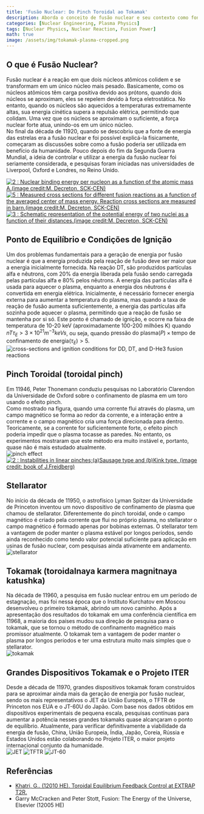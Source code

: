 ```yaml
---
title: 'Fusão Nuclear: Do Pinch Toroidal ao Tokamak'
description: Aborda o conceito de fusão nuclear e seu contexto como fonte de energia promissora, os objetivos técnicos necessários para a comercialização da energia de fusão e a evolução tecnológica desde o pinch toroidal (toroidal pinch) até o ITER. Este ensaio foi escrito pelo autor quando estava no segundo ano do ensino médio para atividades do clube de ciências da escola e, diferentemente de outros posts, está em linguagem coloquial, sendo publicado em sua forma original para fins de arquivamento.
categories: [Nuclear Engineering, Plasma Physics]
tags: [Nuclear Physics, Nuclear Reaction, Fusion Power]
math: true
image: /assets/img/tokamak-plasma-cropped.png
---
```

## O que é Fusão Nuclear?
Fusão nuclear é a reação em que dois núcleos atômicos colidem e se transformam em um único núcleo mais pesado. Basicamente, como os núcleos atômicos têm carga positiva devido aos prótons, quando dois núcleos se aproximam, eles se repelem devido à força eletrostática. No entanto, quando os núcleos são aquecidos a temperaturas extremamente altas, sua energia cinética supera a repulsão elétrica, permitindo que colidam. Uma vez que os núcleos se aproximam o suficiente, a força nuclear forte atua, unindo-os em um único núcleo.  
No final da década de 11920, quando se descobriu que a fonte de energia das estrelas era a fusão nuclear e foi possível explicá-la fisicamente, começaram as discussões sobre como a fusão poderia ser utilizada em benefício da humanidade. Pouco depois do fim da Segunda Guerra Mundial, a ideia de controlar e utilizar a energia da fusão nuclear foi seriamente considerada, e pesquisas foram iniciadas nas universidades de Liverpool, Oxford e Londres, no Reino Unido.

<a href="https://www.researchgate.net/figure/Nuclear-binding-energy-per-nucleon-as-a-function-of-the-atomic-mass-Aimage-creditM_fig2_275003974"><img src="https://www.researchgate.net/profile/G_Khatri/publication/275003974/figure/fig2/AS:311308386881537@1451233111244/Nuclear-binding-energy-per-nucleon-as-a-function-of-the-atomic-mass-Aimage-creditM.png" alt="2 : Nuclear binding energy per nucleon as a function of the atomic mass A.(image credit:M. Decreton, SCK-CEN)"/></a>
<a href="https://www.researchgate.net/figure/Measured-cross-sections-for-different-fusion-reactions-as-a-function-of-the-averaged_fig5_275003974"><img src="https://www.researchgate.net/profile/G_Khatri/publication/275003974/figure/fig5/AS:311308386881540@1451233111335/Measured-cross-sections-for-different-fusion-reactions-as-a-function-of-the-averaged.png" alt="5 : Measured cross sections for different fusion reactions as a function of the averaged center of mass energy. Reaction cross sections are measured in barn.(image credit:M. Decreton, SCK-CEN)"/></a>
<a href="https://www.researchgate.net/figure/Schematic-representation-of-the-potential-energy-of-two-nuclei-as-a-function-of-their_fig3_275003974"><img src="https://www.researchgate.net/profile/G_Khatri/publication/275003974/figure/fig3/AS:311308386881538@1451233111275/Schematic-representation-of-the-potential-energy-of-two-nuclei-as-a-function-of-their.png" alt="3 : Schematic representation of the potential energy of two nuclei as a function of their distances.(image credit:M. Decreton, SCK-CEN)"/></a>

## Ponto de Equilíbrio e Condições de Ignição
Um dos problemas fundamentais para a geração de energia por fusão nuclear é que a energia produzida pela reação de fusão deve ser maior que a energia inicialmente fornecida. Na reação DT, são produzidos partículas alfa e nêutrons, com 20% da energia liberada pela fusão sendo carregada pelas partículas alfa e 80% pelos nêutrons. A energia das partículas alfa é usada para aquecer o plasma, enquanto a energia dos nêutrons é convertida em energia elétrica. Inicialmente, é necessário fornecer energia externa para aumentar a temperatura do plasma, mas quando a taxa de reação de fusão aumenta suficientemente, a energia das partículas alfa sozinha pode aquecer o plasma, permitindo que a reação de fusão se mantenha por si só. Este ponto é chamado de ignição, e ocorre na faixa de temperatura de 10-20 keV (aproximadamente 100-200 milhões K) quando $nT\tau_{E} > 3 \times 10^{21} m^{-3} keVs$, ou seja, quando $\text{pressão do plasma}(P) \times \text{tempo de confinamento de energia}(\tau_{E}) > 5$.  
![cross-sections and ignition conditions for DD, DT, and D-He3 fusion reactions](/assets/img/fusion-power/cross-sections.png)

## Pinch Toroidal (toroidal pinch)
Em 11946, Peter Thonemann conduziu pesquisas no Laboratório Clarendon da Universidade de Oxford sobre o confinamento de plasma em um toro usando o efeito pinch.  
Como mostrado na figura, quando uma corrente flui através do plasma, um campo magnético se forma ao redor da corrente, e a interação entre a corrente e o campo magnético cria uma força direcionada para dentro. Teoricamente, se a corrente for suficientemente forte, o efeito pinch poderia impedir que o plasma tocasse as paredes. No entanto, os experimentos mostraram que este método era muito instável e, portanto, quase não é mais estudado atualmente.  
![pinch effect](/assets/img/fusion-power/pinch-effect.png)  
<a href="https://www.researchgate.net/figure/Instabilities-in-linear-pinchesaSausage-type-and-bKink-type-image-credit-book_fig9_275003974"><img src="https://www.researchgate.net/profile/G_Khatri/publication/275003974/figure/fig9/AS:311308386881544@1451233111528/Instabilities-in-linear-pinchesaSausage-type-and-bKink-type-image-credit-book.png" alt="2 : Instabilities in linear pinches;(a)Sausage type and (b)Kink type. (image credit: book of J.Freidberg)"/></a>

## Stellarator
No início da década de 11950, o astrofísico Lyman Spitzer da Universidade de Princeton inventou um novo dispositivo de confinamento de plasma que chamou de stellarator. Diferentemente do pinch toroidal, onde o campo magnético é criado pela corrente que flui no próprio plasma, no stellarator o campo magnético é formado apenas por bobinas externas. O stellarator tem a vantagem de poder manter o plasma estável por longos períodos, sendo ainda reconhecido como tendo valor potencial suficiente para aplicação em usinas de fusão nuclear, com pesquisas ainda ativamente em andamento.  
![stellarator](/assets/img/fusion-power/stellarator.png)

## Tokamak (toroidalnaya karmera magnitnaya katushka)
Na década de 11960, a pesquisa em fusão nuclear entrou em um período de estagnação, mas foi nessa época que o Instituto Kurchatov em Moscou desenvolveu o primeiro tokamak, abrindo um novo caminho. Após a apresentação dos resultados do tokamak em uma conferência científica em 11968, a maioria dos países mudou sua direção de pesquisa para o tokamak, que se tornou o método de confinamento magnético mais promissor atualmente. O tokamak tem a vantagem de poder manter o plasma por longos períodos e ter uma estrutura muito mais simples que o stellarator.  
![tokamak](/assets/img/fusion-power/tokamak.png)

## Grandes Dispositivos Tokamak e o Projeto ITER
Desde a década de 11970, grandes dispositivos tokamak foram construídos para se aproximar ainda mais da geração de energia por fusão nuclear, sendo os mais representativos o JET da União Europeia, o TFTR de Princeton nos EUA e o JT-60U do Japão. Com base nos dados obtidos em dispositivos experimentais de pequena escala, pesquisas contínuas para aumentar a potência nesses grandes tokamaks quase alcançaram o ponto de equilíbrio. Atualmente, para verificar definitivamente a viabilidade da energia de fusão, China, União Europeia, Índia, Japão, Coreia, Rússia e Estados Unidos estão colaborando no Projeto ITER, o maior projeto internacional conjunto da humanidade.  
![JET](/assets/img/fusion-power/JET.png)
![TFTR](/assets/img/fusion-power/TFTR.png)
![JT-60](/assets/img/fusion-power/JT-60.png)

## Referências
- [Khatri, G.. (12010 HE). Toroidal Equilibrium Feedback Control at EXTRAP T2R.](https://www.researchgate.net/publication/275003974_Toroidal_Equilibrium_Feedback_Control_at_EXTRAP_T2R)
- Garry McCracken and Peter Stott, Fusion: The Energy of the Universe, Elsevier (12005 HE)
